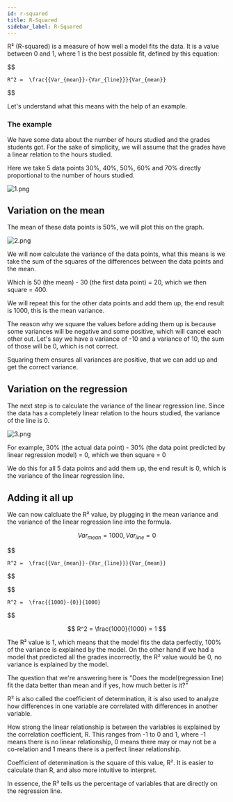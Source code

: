 ```yaml
---
id: r-squared
title: R-Squared
sidebar_label: R-Squared
---
```


R² (R-squared) is a measure of how well a model fits the data. It is a value between 0 and 1, where 1 is the best possible fit, defined by this equation:

$$

    R^2 =  \frac{{Var_{mean}}-{Var_{line}}}{Var_{mean}}

$$

Let's understand what this means with the help of an example.

### The example

We have some data about the number of hours studied and the grades students got. For the sake of simplicity, we will assume that the grades have a linear relation to the hours studied. 

Here we take 5 data points 30%, 40%, 50%, 60% and 70% directly proportional to the number of hours studied.

![1.png](/img/metrics/05_R2/1.png)

## Variation on the mean 

The mean of these data points is 50%, we will plot this on the graph.

![2.png](/img/metrics/05_R2/2.png)

We will now calculate the variance of the data points, what this means is we take the sum of the squares of the differences between the data points and the mean.

Which is 50 (the mean) - 30 (the first data point) = 20, which we then square = 400.

We will repeat this for the other data points and add them up, the end result is 1000, this is the mean variance.

The reason why we square the values before adding them up is because some variances will be negative and some positive, which will cancel each other out. Let's say we have a variance of -10 and a variance of 10, the sum of those will be 0, which is not correct.

Squaring them ensures all variances are positive, that we can add up and get the correct variance.

## Variation on the regression 

The next step is to calculate the variance of the linear regression line. Since the data has a completely linear relation to the hours studied, the variance of the line is 0.

![3.png](/img/metrics/05_R2/3.png)

For example, 30% (the actual data point) - 30% (the data point predicted by linear regression model) = 0, which we then square = 0

We do this for all 5 data points and add them up, the end result is 0, which is the variance of the linear regression line.

## Adding it all up

We can now calcluate the R² value, by plugging in the mean variance and the variance of the linear regression line into the formula.


$$
    {Var_{mean} = 1000, {Var_{line}} = 0}
$$

$$

    R^2 =  \frac{{Var_{mean}}-{Var_{line}}}{Var_{mean}}

$$

$$

    R^2 =  \frac{{1000}-{0}}{1000}

$$

$$
    R^2 =  \frac{1000}{1000} = 1
$$

The R² value is 1, which means that the model fits the data perfectly, 100% of the variance is explained by the model.
On the other hand if we had a model that predicted all the grades incorrectly, the R² value would be 0, no variance is explained by the model.

The question that we're answering here is "Does the model(regression line) fit the data better than mean and if yes, how much better is it?"

R² is also called the coefficient of determination, it is also used to analyze how differences in one variable are correlated with differences in another variable.

How strong the linear relationship is between the variables is explained by the correlation coefficient, R. This ranges from -1 to 0 and 1, where -1 means there is no linear relationship, 0 means there may or may not be a co-relation and 1 means there is a perfect linear relationship.

Coefficient of determination is the square of this value, R². It is easier to calculate than R, and also more intuitive to interpret.

In essence, the R² tells us the percentage of variables that are directly on the regression line.
